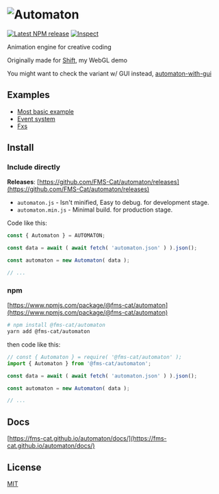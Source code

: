 # ![Automaton](https://i.imgur.com/c4XRwNS.png)

[![Latest NPM release](https://img.shields.io/npm/v/@fms-cat/automaton.svg)](https://www.npmjs.com/package/@fms-cat/automaton) [![Inspect](https://github.com/FMS-Cat/automaton/workflows/Inspect/badge.svg)](https://github.com/FMS-Cat/automaton/actions)

Animation engine for creative coding

Originally made for [Shift](https://GitHub.com/fms-cat/shift), my WebGL demo

You might want to check the variant w/ GUI instead, [automaton-with-gui](https://github.com/FMS-Cat/automaton-with-gui)

## Examples

- [Most basic example](https://glitch.com/embed/#!/embed/fms-cat-automaton-basic?previewSize=40&path=main.js)
- [Event system](https://glitch.com/embed/#!/embed/fms-cat-automaton-events?previewSize=40&path=main.js)
- [Fxs](https://glitch.com/embed/#!/embed/fms-cat-automaton-fxs?previewSize=40&path=main.js)

## Install

### Include directly

**Releases**: [https://github.com/FMS-Cat/automaton/releases](https://github.com/FMS-Cat/automaton/releases)

- `automaton.js` - Isn't minified, Easy to debug. for development stage.
- `automaton.min.js` - Minimal build. for production stage.

Code like this:

```js
const { Automaton } = AUTOMATON;

const data = await ( await fetch( 'automaton.json' ) ).json();

const automaton = new Automaton( data );

// ...
```

### npm

[https://www.npmjs.com/package/@fms-cat/automaton](https://www.npmjs.com/package/@fms-cat/automaton)

```sh
# npm install @fms-cat/automaton
yarn add @fms-cat/automaton
```

then code like this:

```js
// const { Automaton } = require( '@fms-cat/automaton' );
import { Automaton } from '@fms-cat/automaton';

const data = await ( await fetch( 'automaton.json' ) ).json();

const automaton = new Automaton( data );

// ...
```

## Docs

[https://fms-cat.github.io/automaton/docs/](https://fms-cat.github.io/automaton/docs/)

## License

[MIT](./LICENSE)
